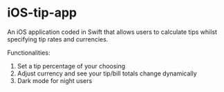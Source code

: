 # iOS-tip-app
An iOS application coded in Swift that allows users to calculate tips whilst specifying tip rates and currencies.

Functionalities:
1. Set a tip percentage of your choosing
2. Adjust currency and see your tip/bill totals change dynamically
3. Dark mode for night users
